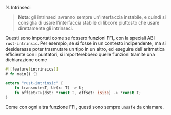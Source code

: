 % Intrinseci

> **Nota**: gli intrinseci avranno sempre un'interfaccia instabile, e quindi
> si consiglia di usare l'interfaccia stabile di libcore piuttosto che usare
> direttamente gli intrinseci.

Questi sono importati come se fossero funzioni FFI, con la speciali ABI
`rust-intrinsic`. Per esempio, se si fosse in un contesto indipendente,
ma si desiderasse poter trasmutare un tipo in un altro, ed eseguire
dell'aritmetica efficiente con i puntatori, si importerebbero quelle funzioni
tramite una dichiarazione come

```rust
#![feature(intrinsics)]
# fn main() {}

extern "rust-intrinsic" {
    fn transmute<T, U>(x: T) -> U;
    fn offset<T>(dst: *const T, offset: isize) -> *const T;
}
```

Come con ogni altra funzione FFI, questi sono sempre `unsafe` da chiamare.
